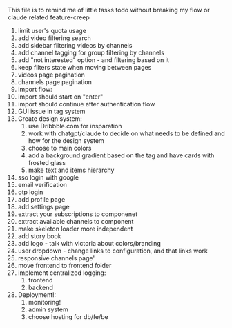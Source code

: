 This file is to remind me of little tasks todo without breaking my flow or claude related feature-creep

1. limit user's quota usage
1. add video filtering search
1. add sidebar filtering videos by channels
1. add channel tagging for group filtering by channels
1. add "not interested" option - and filtering based on it
1. keep filters state when moving between pages
1. videos page pagination
1. channels page pagination
1. import flow:
  1. import should start on "enter"
  1. import should continue after authentication flow
  1. GUI issue in tag system
1. Create design system: 
    1. use Dribbble.com for insparation 
    1. work with chatgpt/claude to decide on what needs to be defined and how for the design system
    1. choose to main colors
    1. add a background gradient based on the tag and have cards with frosted glass
    1. make text and items hierarchy 
1. sso login with google
1. email verification
1. otp login
1. add profile page
1. add settings page
1. extract your subscriptions to componenet
1. extract available channels to component
1. make skeleton loader more independent
1. add story book
1. add logo - talk with victoria about colors/branding
1. user dropdown - change links to configuration, and that links work
1. responsive channels page'
1. move frontend to frontend folder
1. implement centralized logging:
    1. frontend
    1. backend
1. Deployment!: 
    1. monitoring!
    1. admin system
    1. choose hosting for db/fe/be